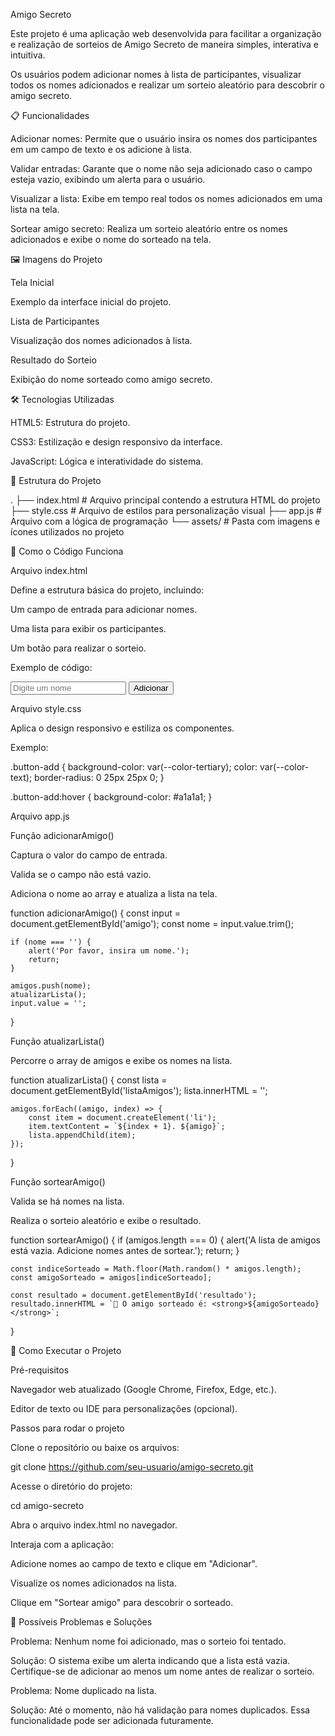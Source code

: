  Amigo Secreto

Este projeto é uma aplicação web desenvolvida para facilitar a organização e realização de sorteios de Amigo Secreto de maneira simples, interativa e intuitiva.

Os usuários podem adicionar nomes à lista de participantes, visualizar todos os nomes adicionados e realizar um sorteio aleatório para descobrir o amigo secreto.

📋 Funcionalidades

Adicionar nomes: Permite que o usuário insira os nomes dos participantes em um campo de texto e os adicione à lista.

Validar entradas: Garante que o nome não seja adicionado caso o campo esteja vazio, exibindo um alerta para o usuário.

Visualizar a lista: Exibe em tempo real todos os nomes adicionados em uma lista na tela.

Sortear amigo secreto: Realiza um sorteio aleatório entre os nomes adicionados e exibe o nome do sorteado na tela.

🖼️ Imagens do Projeto

Tela Inicial


Exemplo da interface inicial do projeto.

Lista de Participantes


Visualização dos nomes adicionados à lista.

Resultado do Sorteio


Exibição do nome sorteado como amigo secreto.

🛠️ Tecnologias Utilizadas

HTML5: Estrutura do projeto.

CSS3: Estilização e design responsivo da interface.

JavaScript: Lógica e interatividade do sistema.

📂 Estrutura do Projeto

.
├── index.html       # Arquivo principal contendo a estrutura HTML do projeto
├── style.css        # Arquivo de estilos para personalização visual
├── app.js           # Arquivo com a lógica de programação
└── assets/          # Pasta com imagens e ícones utilizados no projeto

🚀 Como o Código Funciona

Arquivo index.html

Define a estrutura básica do projeto, incluindo:

Um campo de entrada para adicionar nomes.

Uma lista para exibir os participantes.

Um botão para realizar o sorteio.

Exemplo de código:

<div class="input-wrapper">
    <input type="text" id="amigo" class="input-name" placeholder="Digite um nome">
    <button class="button-add" onclick="adicionarAmigo()">Adicionar</button>
</div>

Arquivo style.css

Aplica o design responsivo e estiliza os componentes.

Exemplo:

.button-add {
    background-color: var(--color-tertiary);
    color: var(--color-text);
    border-radius: 0 25px 25px 0;
}

.button-add:hover {
    background-color: #a1a1a1;
}

Arquivo app.js

Função adicionarAmigo()

Captura o valor do campo de entrada.

Valida se o campo não está vazio.

Adiciona o nome ao array e atualiza a lista na tela.

function adicionarAmigo() {
    const input = document.getElementById('amigo');
    const nome = input.value.trim();

    if (nome === '') {
        alert('Por favor, insira um nome.');
        return;
    }

    amigos.push(nome);
    atualizarLista();
    input.value = '';
}

Função atualizarLista()

Percorre o array de amigos e exibe os nomes na lista.

function atualizarLista() {
    const lista = document.getElementById('listaAmigos');
    lista.innerHTML = '';

    amigos.forEach((amigo, index) => {
        const item = document.createElement('li');
        item.textContent = `${index + 1}. ${amigo}`;
        lista.appendChild(item);
    });
}

Função sortearAmigo()

Valida se há nomes na lista.

Realiza o sorteio aleatório e exibe o resultado.

function sortearAmigo() {
    if (amigos.length === 0) {
        alert('A lista de amigos está vazia. Adicione nomes antes de sortear.');
        return;
    }

    const indiceSorteado = Math.floor(Math.random() * amigos.length);
    const amigoSorteado = amigos[indiceSorteado];

    const resultado = document.getElementById('resultado');
    resultado.innerHTML = `🎉 O amigo sorteado é: <strong>${amigoSorteado}</strong>`;
}

🚀 Como Executar o Projeto

Pré-requisitos

Navegador web atualizado (Google Chrome, Firefox, Edge, etc.).

Editor de texto ou IDE para personalizações (opcional).

Passos para rodar o projeto

Clone o repositório ou baixe os arquivos:

git clone https://github.com/seu-usuario/amigo-secreto.git

Acesse o diretório do projeto:

cd amigo-secreto

Abra o arquivo index.html no navegador.

Interaja com a aplicação:

Adicione nomes ao campo de texto e clique em "Adicionar".

Visualize os nomes adicionados na lista.

Clique em "Sortear amigo" para descobrir o sorteado.

🐛 Possíveis Problemas e Soluções

Problema: Nenhum nome foi adicionado, mas o sorteio foi tentado.

Solução: O sistema exibe um alerta indicando que a lista está vazia. Certifique-se de adicionar ao menos um nome antes de realizar o sorteio.

Problema: Nome duplicado na lista.

Solução: Até o momento, não há validação para nomes duplicados. Essa funcionalidade pode ser adicionada futuramente.